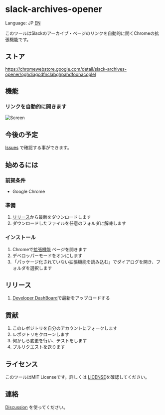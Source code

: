# slack-archives-opener

Language: JP [EN](README_EN.md)

このツールはSlackのアーカイブ・ページのリンクを自動的に開くChromeの拡張機能です。

## ストア

https://chromewebstore.google.com/detail/slack-archives-opener/oghdiagcdfnclabghpahdfoonacoplel

## 機能

### リンクを自動的に開きます

![Screen](./screen/screen01.png)

## 今後の予定

[Issues](https://github.com/goataka/slack-archives-opener/issues) で確認する事ができます。

## 始めるには

### 前提条件

- Google Chrome

### 準備

1. [リリース](https://github.com/goataka/slack-archives-opener/releases)から最新をダウンロードします
1. ダウンロードしたファイルを任意のフォルダに解凍します

### インストール

1. Chromeで[拡張機能](chrome://extensions/) ページを開きます
1. デベロッパーモードをオンにします
1. 「パッケージ化されていない拡張機能を読み込む」でダイアログを開き、フォルダを選択します

## リリース

1. [Developer DashBoard](https://chrome.google.com/webstore/devconsole)で最新をアップロードする

## 貢献

1. このレポジトリを自分のアカウントにフォークします
1. レポジトリをクローンします
1. 何かしら変更を行い、テストをします
1. プルリクエストを送ります

## ライセンス

このツールはMIT Licenseです。詳しくは [LICENSE](LICENSE)を確認してください。

## 連絡

[Discussion](https://github.com/goataka/slack-archives-opener/discussions) を使ってください。
